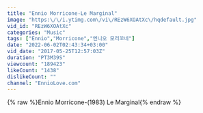 ```yaml
---
title: "Ennio Morricone-Le Marginal"
image: "https:\/\/i.ytimg.com\/vi\/REzW6XOAtXc\/hqdefault.jpg"
vid_id: "REzW6XOAtXc"
categories: "Music"
tags: ["Ennio","Morricone","엔니오 모리꼬네"]
date: "2022-06-02T02:43:34+03:00"
vid_date: "2017-05-25T12:57:03Z"
duration: "PT3M39S"
viewcount: "189423"
likeCount: "1438"
dislikeCount: ""
channel: "EnnioLove.com"
---
```

{% raw %}Ennio Morricone-(1983) Le Marginal{% endraw %}
